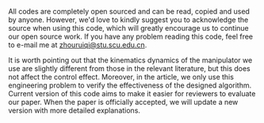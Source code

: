 All codes are completely open sourced and can be read, copied and used by anyone.  However, we'd love to kindly suggest you to acknowledge the source when using this code, 
which will greatly encourage us to continue our open source work. If you have any problem reading this code, feel free to e-mail me at zhouruiqi@stu.scu.edu.cn.

It is worth pointing out that the kinematics dynamics of the manipulator we use are slightly different from those in the relevant literature, but this does not 
affect the control effect. Moreover, in the article, we only use this engineering problem to verify the effectiveness of the designed algorithm. Current version of this
code aims to make it easier for reviewers to evaluate our paper. When the paper is officially accepted, we will update a new version with more detailed explanations.
